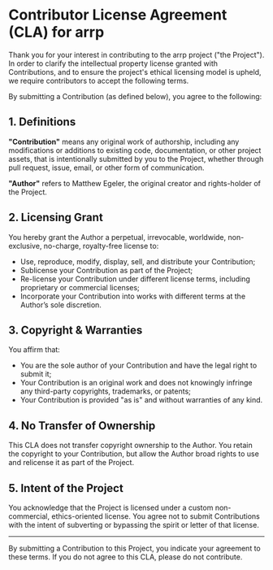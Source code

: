 # Contributor License Agreement (CLA) for arrp

Thank you for your interest in contributing to the arrp project ("the Project"). In order to clarify the intellectual property license granted with Contributions, and to ensure the project's ethical licensing model is upheld, we require contributors to accept the following terms.

By submitting a Contribution (as defined below), you agree to the following:

## 1. Definitions

**"Contribution"** means any original work of authorship, including any modifications or additions to existing code, documentation, or other project assets, that is intentionally submitted by you to the Project, whether through pull request, issue, email, or other form of communication.

**"Author"** refers to Matthew Egeler, the original creator and rights-holder of the Project.

## 2. Licensing Grant

You hereby grant the Author a perpetual, irrevocable, worldwide, non-exclusive, no-charge, royalty-free license to:
- Use, reproduce, modify, display, sell, and distribute your Contribution;
- Sublicense your Contribution as part of the Project;
- Re-license your Contribution under different license terms, including proprietary or commercial licenses;
- Incorporate your Contribution into works with different terms at the Author’s sole discretion.

## 3. Copyright & Warranties

You affirm that:
- You are the sole author of your Contribution and have the legal right to submit it;
- Your Contribution is an original work and does not knowingly infringe any third-party copyrights, trademarks, or patents;
- Your Contribution is provided "as is" and without warranties of any kind.

## 4. No Transfer of Ownership

This CLA does not transfer copyright ownership to the Author. You retain the copyright to your Contribution, but allow the Author broad rights to use and relicense it as part of the Project.

## 5. Intent of the Project

You acknowledge that the Project is licensed under a custom non-commercial, ethics-oriented license. You agree not to submit Contributions with the intent of subverting or bypassing the spirit or letter of that license.

---

By submitting a Contribution to this Project, you indicate your agreement to these terms. If you do not agree to this CLA, please do not contribute.
